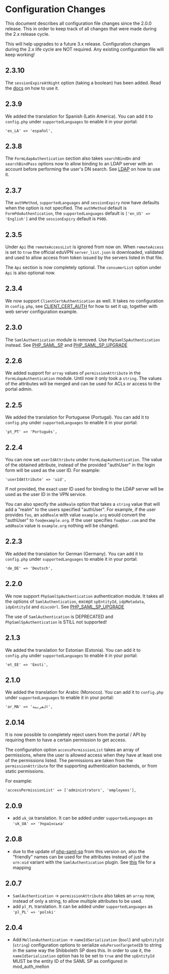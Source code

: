 # Configuration Changes

This document describes all configuration file changes since the 2.0.0 release.
This in order to keep track of all changes that were made during the 2.x 
release cycle. 

This will help upgrades to a future 3.x release. Configuration changes during
the 2.x life cycle are NOT required. Any existing configuration file will keep
working!

## 2.3.10

The `sessionExpireAtNight` option (taking a boolean) has been added. Read the
[docs](https://github.com/eduvpn/documentation/blob/v2/EXPIRE_AT_NIGHT.md) 
on how to use it.

## 2.3.9

We added the translation for Spanish (Latin America). You can add it to 
`config.php` under `supportedLanguages` to enable it in your portal:

```
'es_LA' => 'español',
```

## 2.3.8

The `FormLdapAuthentication` section also takes `searchBindDn` and 
`searchBindPass` options now to allow binding to an LDAP server with an 
account before performing the user's DN search. See 
[LDAP](https://github.com/eduvpn/documentation/blob/v2/LDAP.md) on how to use
it.

## 2.3.7

The `authMethod`, `supportedLanguages` and `sessionExpiry` now have defaults 
when the option is not specified. The `authMethod` default is 
`FormPdoAuthentication`, the `supportedLanguages` default is 
`['en_US' => 'English']` and the `sessionExpiry` default is `P90D`.

## 2.3.5

Under `Api` the `remoteAccessList` is ignored from now on. When `remoteAccess` 
is set to `true` the official eduVPN `server_list.json` is downloaded, 
validated and used to allow access from token issued by the servers listed in 
that file.

The `Api` section is now completely optional. The `consumerList` option under
`Api` is also optional now.

## 2.3.4

We now support `ClientCertAuthentication` as well. It takes no configuration in
`config.php`, see 
[CLIENT_CERT_AUTH](https://github.com/eduvpn/documentation/blob/v2/CLIENT_CERT_AUTH.md) 
for how to set it up, together with web server configuration example.

## 2.3.0

The `SamlAuthentication` module is removed. Use `PhpSamlSpAuthentication` 
instead. See 
[PHP_SAML_SP](https://github.com/eduvpn/documentation/blob/v2/PHP_SAML_SP.md) 
and
[PHP_SAML_SP_UPGRADE](https://github.com/eduvpn/documentation/blob/v2/PHP_SAML_SP_UPGRADE.md)

## 2.2.6

We added support for `array` values of `permissionAttribute` in the 
`FormLdapAuthentication` module. Until now it only took a `string`. The values
of the attributes will be merged and can be used for ACLs or access to the 
portal admin.

## 2.2.5 

We added the translation for Portuguese (Portugal). You can add it to 
`config.php` under `supportedLanguages` to enable it in your portal:

    'pt_PT' => 'Português',

## 2.2.4

You can now set `userIdAttribute` under `FormLdapAuthentication`. The value of
the obtained attribute, instead of the provided "authUser" in the login form 
will be used as the user ID. For example:

    'userIdAttribute' => 'uid',

If not provided, the exact user ID used for binding to the LDAP server will be
used as the user ID in the VPN service.

You can also specify the `addRealm` option that takes a `string` value that 
will add a "realm" to the users specified "authUser". For example, if the user 
provides `foo`, an `addRealm` with value `example.org` would convert the 
"authUser" to `foo@example.org`. If the user specifies `foo@bar.com` and the
`addRealm` value is `example.org` nothing will be changed.

## 2.2.3

We added the translation for German (Germany). You can add it to 
`config.php` under `supportedLanguages` to enable it in your portal:

    'de_DE' => 'Deutsch',

## 2.2.0 

We now support `PhpSamlSpAuthentication` authentication module. It takes all 
the options of `SamlAuthentication`, except `spEntityId`, `idpMetadata`, 
`idpEntityId` and `discoUrl`. See 
[PHP_SAML_SP_UPGRADE](https://github.com/eduvpn/documentation/blob/v2/PHP_SAML_SP_UPGRADE.md)

The use of `SamlAuthentication` is DEPRECATED and `PhpSamlSpAuthentication` is 
STILL not supported!

## 2.1.3

We added the translation for Estonian (Estonia). You can add it to 
`config.php` under `supportedLanguages` to enable it in your portal:

    'et_EE' => 'Eesti',

## 2.1.0

We added the translation for Arabic (Morocco). You can add it to `config.php` 
under `supportedLanguages` to enable it in your portal:

    'ar_MA' => 'العربية',

## 2.0.14

It is now possible to completely reject users from the portal / API by 
requiring them to have a certain permission to get access.

The configuration option `accessPermissionList` takes an array of permissions, 
where the user is allowed access when they have at least one of the permissions
listed. The permissions are taken from the `permissionAttribute` for the 
supporting authentication backends, or from static permissions.

For example:

    'accessPermissionList' => ['administrators', 'employees'],

## 2.0.9

- add `uk_UA` translation. It can be added under `supportedLanguages` as 
  `'uk_UA' => 'Українська'`

## 2.0.8

- due to the update of [php-saml-sp](https://github.com/fkooman/php-saml-sp/) 
  from this version on, also the "friendly" names can be used for the 
  attributes instead of just the `urn:oid` variant with the 
  `SamlAuthentication` plugin. See 
  [this](https://github.com/fkooman/php-saml-sp/blob/7dfda19cfba2d5b84d3b2e99d6e77649cbc8bb7e/src/attribute_mapping.php#L32) 
  file for a mapping

## 2.0.7

- `SamlAuthentication` -> `permissionAttribute` also takes an `array` now, 
  instead of only a string, to allow multiple attributes to be used.
- add `pl_PL` translation. It can be added under `supportedLanguages` as
  `'pl_PL' => 'polski'`
    
## 2.0.4

- Add `MellonAuthentication` -> `nameIdSerialization` (`bool`) and 
  `spEntityId` (`string`) configuration options to serialize 
  `eduPersonTargetedID` to string in the same way the Shibboleth SP does this. 
  In order to use it, the `nameIdSerialization` option has to be set to `true` 
  and the `spEntityId` MUST be the entity ID of the SAML SP as configured in 
  mod_auth_mellon
